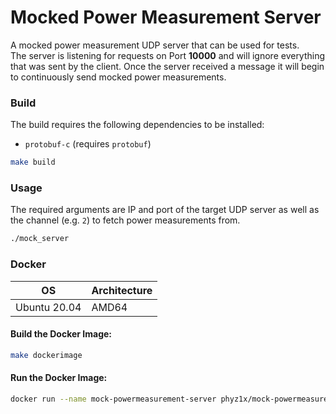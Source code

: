 # Mocked Power Measurement Server

A mocked power measurement UDP server that can be used for tests.<br>
The server is listening for requests on Port **10000** and will ignore everything that was sent by the client. Once the server received a message
it will begin to continuously send mocked power measurements.

### Build
The build requires the following dependencies to be installed:
- `protobuf-c` (requires `protobuf`)

```bash
make build
```

### Usage
The required arguments are IP and port of the target UDP server as well as the channel (e.g. `2`) to fetch power measurements from.
```bash
./mock_server
```

### Docker
|  OS     |  Architecture            |
| ---     |      ---                 |
| Ubuntu 20.04  |  AMD64 |  

#### Build the Docker Image:

```bash
make dockerimage
```

#### Run the Docker Image:
```bash
docker run --name mock-powermeasurement-server phyz1x/mock-powermeasurement-server:1.0.0
```
